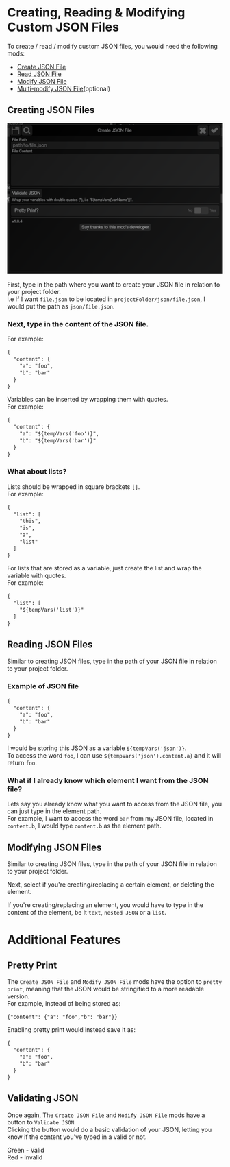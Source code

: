# Creating, Reading & Modifying Custom JSON Files
To create / read / modify custom JSON files, you would need the following mods:
- [Create JSON File](https://github.com/RatWasHere/bmods/blob/master/Actions/createJsonFile_MOD.js)
- [Read JSON File](https://github.com/RatWasHere/bmods/blob/master/Actions/readJsonFile_MOD.js)
- [Modify JSON File](https://github.com/RatWasHere/bmods/blob/master/Actions/modifyJsonFile_MOD.js)
- [Multi-modify JSON File](https://github.com/RatWasHere/bmods/blob/master/Actions/multiModifyJsonFile_MOD.js)(optional)

## Creating JSON Files
![](https://github.com/slothyace/bmd-actionGuides/blob/main/.images/createJsonFile.png)

First, type in the path where you want to create your JSON file in relation to your project folder.  
i.e If I want `file.json` to be located in `projectFolder/json/file.json`, I would put the path as `json/file.json`.  

### Next, type in the content of the JSON file.  
For example:  
```
{
  "content": {
    "a": "foo",
    "b": "bar"
  }
}
```

Variables can be inserted by wrapping them with quotes.  
For example:  
```
{
  "content": {
    "a": "${tempVars('foo')}",
    "b": "${tempVars('bar')}"
  }
}
```

### What about lists?
Lists should be wrapped in square brackets `[]`.  
For example:  
```
{
  "list": [
    "this",
    "is",
    "a",
    "list"
  ]
}
```

For lists that are stored as a variable, just create the list and wrap the variable with quotes.  
For example:  
```
{
  "list": [
    "${tempVars('list')}"
  ]
}
```

## Reading JSON Files
Similar to creating JSON files, type in the path of your JSON file in relation to your project folder.

### Example of JSON file
```
{
  "content": {
    "a": "foo",
    "b": "bar"
  }
}
```

I would be storing this JSON as a variable `${tempVars('json')}`.  
To access the word `foo`, I can use `${tempVars('json').content.a}` and it will return `foo`.

### What if I already know which element I want from the JSON file?
Lets say you already know what you want to access from the JSON file, you can just type in the element path.  
For example, I want to access the word `bar` from my JSON file, located in `content.b`, I would type `content.b` as the element path.  

## Modifying JSON Files
Similar to creating JSON files, type in the path of your JSON file in relation to your project folder.  

Next, select if you're creating/replacing a certain element, or deleting the element.  

If you're creating/replacing an element, you would have to type in the content of the element, be it `text`, `nested JSON` or a `list`.

# Additional Features
## Pretty Print
The `Create JSON File` and `Modify JSON File` mods have the option to `pretty print`, meaning that the JSON would be stringified to a more readable version.  
For example, instead of being stored as:  
```
{"content": {"a": "foo","b": "bar"}}
```  
Enabling pretty print would instead save it as:  
```
{
  "content": {
    "a": "foo",
    "b": "bar"
  }
}
```

## Validating JSON
Once again, The `Create JSON File` and `Modify JSON File` mods have a button to `Validate JSON`.  
Clicking the button would do a basic validation of your JSON, letting you know if the content you've typed in a valid or not.

Green - Valid  
Red - Invalid
